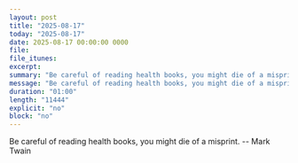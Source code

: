 ```yaml
---
layout: post
title: "2025-08-17"
today: "2025-08-17"
date: 2025-08-17 00:00:00 0000
file:
file_itunes:
excerpt:
summary: "Be careful of reading health books, you might die of a misprint. -- Mark Twain"
message: "Be careful of reading health books, you might die of a misprint. -- Mark Twain"
duration: "01:00"
length: "11444"
explicit: "no"
block: "no"
---
```

Be careful of reading health books, you might die of a misprint. -- Mark Twain

